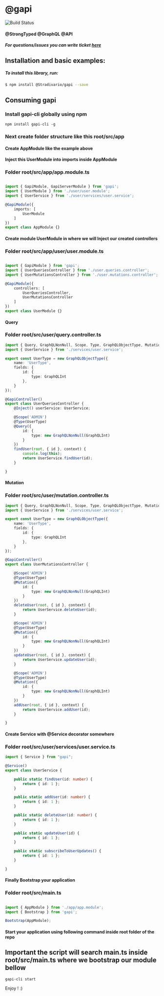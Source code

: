 # @gapi

![Build Status](http://gitlab.youvolio.com/open-source/gapi/badges/branch/build.svg)

#### @StrongTyped @GraphQL @API 

##### For questions/issues you can write ticket [here](http://gitlab.youvolio.com/open-source/gapi/issues)

## Installation and basic examples:
##### To install this library, run:

```bash
$ npm install @Stradivario/gapi --save
```

## Consuming gapi


### Install gapi-cli globally using npm

```
npm install gapi-cli -g
```


### Next create folder structure like this root/src/app



#### Create AppModule like the example above
#### Inject this UserModule into imports inside AppModule
### Folder root/src/app/app.module.ts

```typescript

import { GapiModule, GapiServerModule } from 'gapi';
import { UserModule } from './user/user.module';
import { UserService } from './user/services/user.service';

@GapiModule({
    imports: [
        UserModule
    ]
})
export class AppModule {}


```



#### Create module UserModule in where we will Inject our created controllers
### Folder root/src/app/user/user.module.ts
```typescript

import { GapiModule } from 'gapi';
import { UserQueriesController } from './user.queries.controller';
import { UserMutationsController } from './user.mutations.controller';

@GapiModule({
    controllers: [
        UserQueriesController,
        UserMutationsController
    ]
})
export class UserModule {}
```


#### Query
### Folder root/src/user/query.controller.ts
```typescript
import { Query, GraphQLNonNull, Scope, Type, GraphQLObjectType, Mutation, GapiController, Service, GraphQLInt, Inject } from "gapi";
import { UserService } from './services/user.service';

export const UserType = new GraphQLObjectType({
    name: 'UserType',
    fields: {
        id: {
            type: GraphQLInt
        },
    }
});

@GapiController()
export class UserQueriesController {
    @Inject() userService: UserService;

    @Scope('ADMIN')
    @Type(UserType)
    @Query({
        id: {
            type: new GraphQLNonNull(GraphQLInt)
        }
    })
    findUser(root, { id }, context) {
        console.log(this);
        return UserService.findUser(id);
    }

}


```


#### Mutation
### Folder root/src/user/mutation.controller.ts
```typescript
import { Query, GraphQLNonNull, Scope, Type, GraphQLObjectType, Mutation, GapiController, Service, GraphQLInt } from "gapi";
import { UserService } from './services/user.service';

export const UserType = new GraphQLObjectType({
    name: 'UserType',
    fields: {
        id: {
            type: GraphQLInt
        },
    }
});

@GapiController()
export class UserMutationsController {

    @Scope('ADMIN')
    @Type(UserType)
    @Mutation({
        id: {
            type: new GraphQLNonNull(GraphQLInt)
        }
    })
    deleteUser(root, { id }, context) {
        return UserService.deleteUser(id);
    }

    @Scope('ADMIN')
    @Type(UserType)
    @Mutation({
        id: {
            type: new GraphQLNonNull(GraphQLInt)
        }
    })
    updateUser(root, { id }, context) {
        return UserService.updateUser(id);
    }

    @Scope('ADMIN')
    @Type(UserType)
    @Mutation({
        id: {
            type: new GraphQLNonNull(GraphQLInt)
        }
    })
    addUser(root, { id }, context) {
        return UserService.addUser(id);
    }

}

```

#### Create Service with @Service decorator somewhere
### Folder root/src/user/services/user.service.ts
```typescript
import { Service } from "gapi";

@Service()
export class UserService {

    public static findUser(id: number) {
        return { id: 1 };
    }

    public static addUser(id: number) {
        return { id: 1 };
    }

    public static deleteUser(id: number) {
        return { id: 1 };
    }

    public static updateUser(id) {
        return { id: 1 };
    }

    public static subscribeToUserUpdates() {
        return { id: 1 };
    }

}
```


#### Finally Bootstrap your application
### Folder root/src/main.ts
```typescript

import { AppModule } from './app/app.module';
import { Bootstrap } from 'gapi';

Bootstrap(AppModule);

```


#### Start your application using following command inside root folder of the repo
## Important the script will search main.ts inside root/src/main.ts where we bootstrap our module bellow

```
gapi-cli start
```


Enjoy ! :)